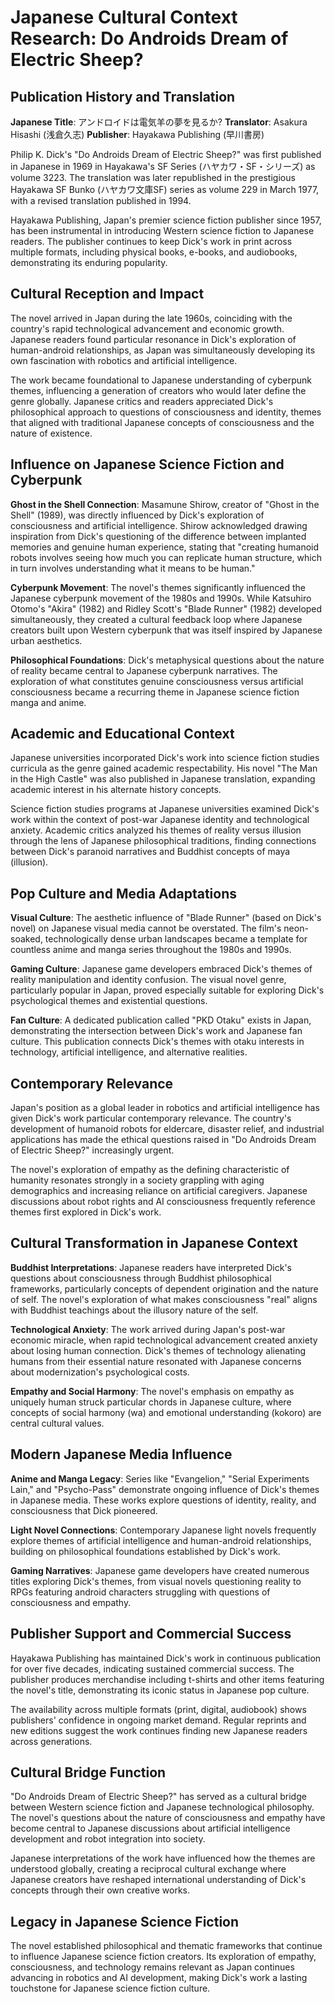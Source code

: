 # Japanese Cultural Context Research: Do Androids Dream of Electric Sheep?

## Publication History and Translation

**Japanese Title**: アンドロイドは電気羊の夢を見るか?
**Translator**: Asakura Hisashi (浅倉久志)
**Publisher**: Hayakawa Publishing (早川書房)

Philip K. Dick's "Do Androids Dream of Electric Sheep?" was first published in Japanese in 1969 in Hayakawa's SF Series (ハヤカワ・SF・シリーズ) as volume 3223. The translation was later republished in the prestigious Hayakawa SF Bunko (ハヤカワ文庫SF) series as volume 229 in March 1977, with a revised translation published in 1994.

Hayakawa Publishing, Japan's premier science fiction publisher since 1957, has been instrumental in introducing Western science fiction to Japanese readers. The publisher continues to keep Dick's work in print across multiple formats, including physical books, e-books, and audiobooks, demonstrating its enduring popularity.

## Cultural Reception and Impact

The novel arrived in Japan during the late 1960s, coinciding with the country's rapid technological advancement and economic growth. Japanese readers found particular resonance in Dick's exploration of human-android relationships, as Japan was simultaneously developing its own fascination with robotics and artificial intelligence.

The work became foundational to Japanese understanding of cyberpunk themes, influencing a generation of creators who would later define the genre globally. Japanese critics and readers appreciated Dick's philosophical approach to questions of consciousness and identity, themes that aligned with traditional Japanese concepts of consciousness and the nature of existence.

## Influence on Japanese Science Fiction and Cyberpunk

**Ghost in the Shell Connection**: Masamune Shirow, creator of "Ghost in the Shell" (1989), was directly influenced by Dick's exploration of consciousness and artificial intelligence. Shirow acknowledged drawing inspiration from Dick's questioning of the difference between implanted memories and genuine human experience, stating that "creating humanoid robots involves seeing how much you can replicate human structure, which in turn involves understanding what it means to be human."

**Cyberpunk Movement**: The novel's themes significantly influenced the Japanese cyberpunk movement of the 1980s and 1990s. While Katsuhiro Otomo's "Akira" (1982) and Ridley Scott's "Blade Runner" (1982) developed simultaneously, they created a cultural feedback loop where Japanese creators built upon Western cyberpunk that was itself inspired by Japanese urban aesthetics.

**Philosophical Foundations**: Dick's metaphysical questions about the nature of reality became central to Japanese cyberpunk narratives. The exploration of what constitutes genuine consciousness versus artificial consciousness became a recurring theme in Japanese science fiction manga and anime.

## Academic and Educational Context

Japanese universities incorporated Dick's work into science fiction studies curricula as the genre gained academic respectability. His novel "The Man in the High Castle" was also published in Japanese translation, expanding academic interest in his alternate history concepts.

Science fiction studies programs at Japanese universities examined Dick's work within the context of post-war Japanese identity and technological anxiety. Academic critics analyzed his themes of reality versus illusion through the lens of Japanese philosophical traditions, finding connections between Dick's paranoid narratives and Buddhist concepts of maya (illusion).

## Pop Culture and Media Adaptations

**Visual Culture**: The aesthetic influence of "Blade Runner" (based on Dick's novel) on Japanese visual media cannot be overstated. The film's neon-soaked, technologically dense urban landscapes became a template for countless anime and manga series throughout the 1980s and 1990s.

**Gaming Culture**: Japanese game developers embraced Dick's themes of reality manipulation and identity confusion. The visual novel genre, particularly popular in Japan, proved especially suitable for exploring Dick's psychological themes and existential questions.

**Fan Culture**: A dedicated publication called "PKD Otaku" exists in Japan, demonstrating the intersection between Dick's work and Japanese fan culture. This publication connects Dick's themes with otaku interests in technology, artificial intelligence, and alternative realities.

## Contemporary Relevance

Japan's position as a global leader in robotics and artificial intelligence has given Dick's work particular contemporary relevance. The country's development of humanoid robots for eldercare, disaster relief, and industrial applications has made the ethical questions raised in "Do Androids Dream of Electric Sheep?" increasingly urgent.

The novel's exploration of empathy as the defining characteristic of humanity resonates strongly in a society grappling with aging demographics and increasing reliance on artificial caregivers. Japanese discussions about robot rights and AI consciousness frequently reference themes first explored in Dick's work.

## Cultural Transformation in Japanese Context

**Buddhist Interpretations**: Japanese readers have interpreted Dick's questions about consciousness through Buddhist philosophical frameworks, particularly concepts of dependent origination and the nature of self. The novel's exploration of what makes consciousness "real" aligns with Buddhist teachings about the illusory nature of the self.

**Technological Anxiety**: The work arrived during Japan's post-war economic miracle, when rapid technological advancement created anxiety about losing human connection. Dick's themes of technology alienating humans from their essential nature resonated with Japanese concerns about modernization's psychological costs.

**Empathy and Social Harmony**: The novel's emphasis on empathy as uniquely human struck particular chords in Japanese culture, where concepts of social harmony (wa) and emotional understanding (kokoro) are central cultural values.

## Modern Japanese Media Influence

**Anime and Manga Legacy**: Series like "Evangelion," "Serial Experiments Lain," and "Psycho-Pass" demonstrate ongoing influence of Dick's themes in Japanese media. These works explore questions of identity, reality, and consciousness that Dick pioneered.

**Light Novel Connections**: Contemporary Japanese light novels frequently explore themes of artificial intelligence and human-android relationships, building on philosophical foundations established by Dick's work.

**Gaming Narratives**: Japanese game developers have created numerous titles exploring Dick's themes, from visual novels questioning reality to RPGs featuring android characters struggling with questions of consciousness and empathy.

## Publisher Support and Commercial Success

Hayakawa Publishing has maintained Dick's work in continuous publication for over five decades, indicating sustained commercial success. The publisher produces merchandise including t-shirts and other items featuring the novel's title, demonstrating its iconic status in Japanese pop culture.

The availability across multiple formats (print, digital, audiobook) shows publishers' confidence in ongoing market demand. Regular reprints and new editions suggest the work continues finding new Japanese readers across generations.

## Cultural Bridge Function

"Do Androids Dream of Electric Sheep?" has served as a cultural bridge between Western science fiction and Japanese technological philosophy. The novel's questions about the nature of consciousness and empathy have become central to Japanese discussions about artificial intelligence development and robot integration into society.

Japanese interpretations of the work have influenced how the themes are understood globally, creating a reciprocal cultural exchange where Japanese creators have reshaped international understanding of Dick's concepts through their own creative works.

## Legacy in Japanese Science Fiction

The novel established philosophical and thematic frameworks that continue to influence Japanese science fiction creators. Its exploration of empathy, consciousness, and technology remains relevant as Japan continues advancing in robotics and AI development, making Dick's work a lasting touchstone for Japanese science fiction culture.